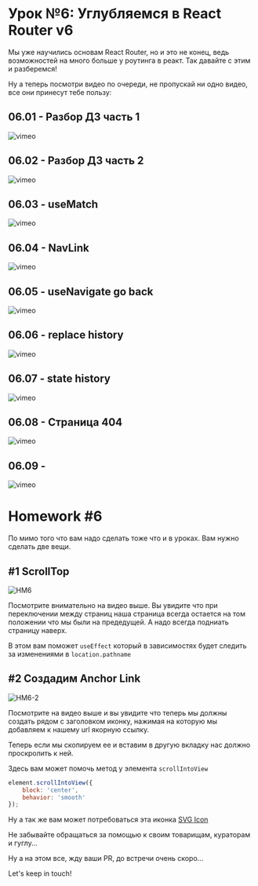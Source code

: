 # Урок №6: Углубляемся в React Router v6

Мы уже научились основам React Router, но и это не конец, ведь возможностей на много больше у роутинга в реакт.
Так давайте с этим и разберемся!

Ну а теперь посмотри видео по очереди, не пропускай ни одно видео, все они принесут тебе пользу:

## 06.01 - Разбор ДЗ часть 1

![vimeo](https://vimeo.com/704337773)

## 06.02 - Разбор ДЗ часть 2

![vimeo](https://vimeo.com/704337862)

## 06.03 - useMatch

![vimeo](https://vimeo.com/704338081)

## 06.04 - NavLink

![vimeo](https://vimeo.com/704338126)

## 06.05 - useNavigate go back

![vimeo](https://vimeo.com/704338219)

## 06.06 - replace history

![vimeo](https://vimeo.com/704338324)

## 06.07 - state history

![vimeo](https://vimeo.com/704338416)

## 06.08 - Страница 404

![vimeo](https://vimeo.com/704522880)

## 06.09 - <Navigate />

![vimeo](https://vimeo.com/704523484)

# Homework #6

По мимо того что вам надо сделать тоже что и в уроках. Вам нужно сделать две вещи.

## #1 ScrollTop

![HM6](https://firebasestorage.googleapis.com/v0/b/it-course-84ddd.appspot.com/o/course%2Freact%2F06%2FHM6-2.gif?alt=media&token=b6baee33-6719-4686-add0-f383dca53a1f)

Посмотрите внимательно на видео выше. Вы увидите что при переключении между страниц наша страница всегда остается на том положении что мы были на предедущей. А надо всегда подниать страницу наверх.

В этом вам поможет `useEffect` который в зависимостях будет следить за изменениями в `location.pathname`

## #2 Создадим Anchor Link

![HM6-2](https://firebasestorage.googleapis.com/v0/b/it-course-84ddd.appspot.com/o/course%2Freact%2F06%2FHM6.gif?alt=media&token=b1383de1-f3d2-46ef-894d-5d3ca7fb5838)

Посмотрите на видео выше и вы увидите что теперь мы должны создать рядом с заголовком иконку, нажимая на которую мы добавляем к нашему url якорную ссылку.

Теперь если мы скопируем ее и вставим в другую вкладку нас должно проскролить к ней.

Здесь вам может помочь метод у элемента `scrollIntoView`

```js
element.scrollIntoView({
    block: 'center',
    behavior: 'smooth'
});
```

Ну а так же вам может потребоваться эта иконка [SVG Icon](https://firebasestorage.googleapis.com/v0/b/it-course-84ddd.appspot.com/o/course%2Freact%2F06%2Flink_icon.svg?alt=media&token=5e6ab9c1-29b9-4e18-820c-f9c1eed07a14)

Не забывайте обращаться за помощью к своим товарищам, кураторам и гуглу...

Ну а на этом все, жду ваши PR, до встречи очень скоро...

Let's keep in touch!
